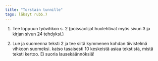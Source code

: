 ```yaml
---
title: "Torstain tunnille"
tags: läksyt rub5.7
---
```


1. Tee loppuun työvihkon s. 2 (poissaolijat huolehtivat myös sivun 3 ja kirjan sivun 24 tehdyksi.)

2. Lue ja suomenna teksti 2 ja tee siitä kymmenen kohdan tiivistelmä vihkoon suomeksi. katso tasaisesti 10 keskeistä asiaa tekstistä, mistä teksti kertoo. Ei suoria lausekäännöksiä!

